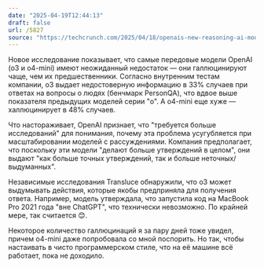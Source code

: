 ```yaml
---
date: "2025-04-19T12:44:13"
draft: false
url: /5827
source: "https://techcrunch.com/2025/04/18/openais-new-reasoning-ai-models-hallucinate-more/"
---
```


Новое исследование показывает, что самые передовые модели OpenAI (o3 и o4-mini) имеют неожиданный недостаток — они галлюцинируют чаще, чем их предшественники. Согласно внутренним тестам компании, o3 выдает недостоверную информацию в 33% случаев при ответах на вопросы о людях (бенчмарк PersonQA), что вдвое выше показателя предыдущих моделей серии "o". А o4-mini еще хуже — халлюцинирует в 48% случаев.

Что настораживает, OpenAI признает, что "требуется больше исследований" для понимания, почему эта проблема усугубляется при масштабировании моделей с рассуждениями. Компания предполагает, что поскольку эти модели "делают больше утверждений в целом", они выдают "как больше точных утверждений, так и больше неточных/выдуманных".

Независимые исследования Transluce обнаружили, что o3 может выдумывать действия, которые якобы предприняла для получения ответа. Например, модель утверждала, что запустила код на MacBook Pro 2021 года "вне ChatGPT", что технически невозможно. По крайней мере, так считается 😊.

Некоторое количество галлюцинаций я за пару дней тоже увидел, причем o4-mini даже попробовала со мной поспорить. Но так, чтобы настаивать в чисто программерском стиле, что на её машине всё работает, пока не доходило.